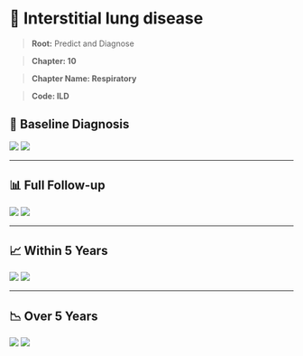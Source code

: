 # 🧬 Interstitial lung disease
    
> **Root:** Predict and Diagnose

> **Chapter: 10**

> **Chapter Name: Respiratory**

> **Code: ILD**

## 🧪 Baseline Diagnosis

<img src="/Predict/Figures/Baseline/IMP/ILD.png" />

<CsvTableIMP src="/Predict/Data/Baseline/IMP/IMP_ILD.csv" label="🔍 View full results" />

<img src="/Predict/Figures/Baseline/ROC/ILD.png" />

<CsvTableROC src="/Predict/Data/Baseline/EVA/ILD.csv" label="🔍 View full results" />

---

## 📊 Full Follow-up

<img src="/Predict/Figures/ALL/IMP/ILD.png" />

<CsvTableIMP src="/Predict/Data/ALL/IMP/IMP_ILD.csv" label="🔍 View full results" />

<img src="/Predict/Figures/ALL/ROC/ILD.png" />

<CsvTableROC src="/Predict/Data/ALL/EVA/ILD.csv" label="🔍 View full results" />

---

## 📈 Within 5 Years

<img src="/Predict/Figures/FYears/IMP/ILD.png" />

<CsvTableIMP src="/Predict/Data/FYears/IMP/IMP_ILD.csv" label="🔍 View full results" />

<img src="/Predict/Figures/FYears/ROC/ILD.png" />

<CsvTableROC src="/Predict/Data/FYears/EVA/ILD.csv" label="🔍 View full results" />

---

## 📉 Over 5 Years

<img src="/Predict/Figures/OverFYears/IMP/ILD.png" />

<CsvTableIMP src="/Predict/Data/OverFYears/IMP/IMP_ILD.csv" label="🔍 View full results" />

<img src="/Predict/Figures/OverFYears/ROC/ILD.png" />

<CsvTableROC src="/Predict/Data/OverFYears/EVA/ILD.csv" label="🔍 View full results" />
